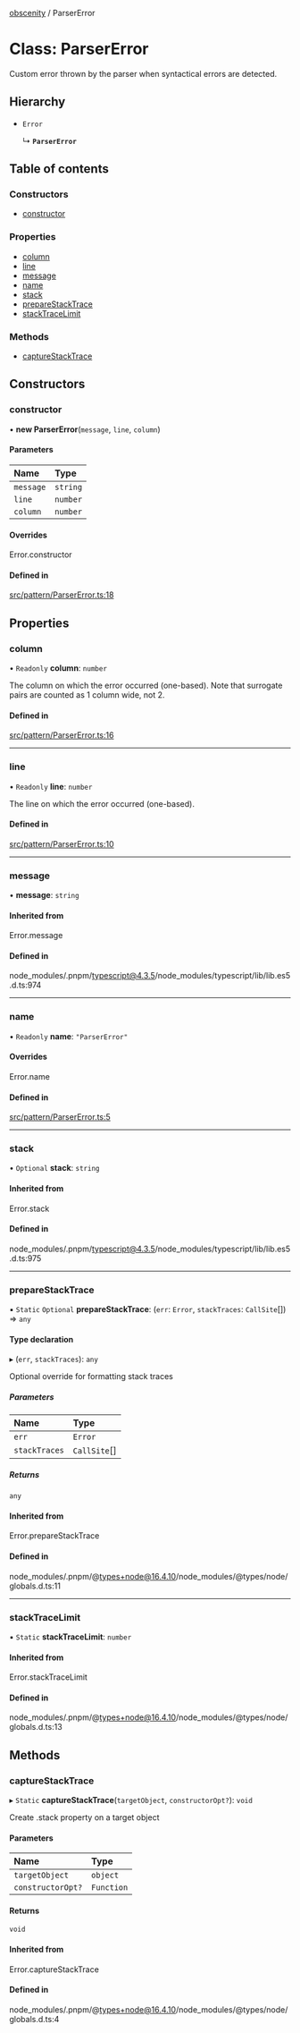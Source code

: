 [obscenity](../README.md) / ParserError

# Class: ParserError

Custom error thrown by the parser when syntactical errors are detected.

## Hierarchy

- `Error`

  ↳ **`ParserError`**

## Table of contents

### Constructors

- [constructor](ParserError.md#constructor)

### Properties

- [column](ParserError.md#column)
- [line](ParserError.md#line)
- [message](ParserError.md#message)
- [name](ParserError.md#name)
- [stack](ParserError.md#stack)
- [prepareStackTrace](ParserError.md#preparestacktrace)
- [stackTraceLimit](ParserError.md#stacktracelimit)

### Methods

- [captureStackTrace](ParserError.md#capturestacktrace)

## Constructors

### constructor

• **new ParserError**(`message`, `line`, `column`)

#### Parameters

| Name | Type |
| :------ | :------ |
| `message` | `string` |
| `line` | `number` |
| `column` | `number` |

#### Overrides

Error.constructor

#### Defined in

[src/pattern/ParserError.ts:18](https://github.com/jo3-l/obscenity/blob/ce020a0/src/pattern/ParserError.ts#L18)

## Properties

### column

• `Readonly` **column**: `number`

The column on which the error occurred (one-based).
Note that surrogate pairs are counted as 1 column wide, not 2.

#### Defined in

[src/pattern/ParserError.ts:16](https://github.com/jo3-l/obscenity/blob/ce020a0/src/pattern/ParserError.ts#L16)

___

### line

• `Readonly` **line**: `number`

The line on which the error occurred (one-based).

#### Defined in

[src/pattern/ParserError.ts:10](https://github.com/jo3-l/obscenity/blob/ce020a0/src/pattern/ParserError.ts#L10)

___

### message

• **message**: `string`

#### Inherited from

Error.message

#### Defined in

node_modules/.pnpm/typescript@4.3.5/node_modules/typescript/lib/lib.es5.d.ts:974

___

### name

• `Readonly` **name**: ``"ParserError"``

#### Overrides

Error.name

#### Defined in

[src/pattern/ParserError.ts:5](https://github.com/jo3-l/obscenity/blob/ce020a0/src/pattern/ParserError.ts#L5)

___

### stack

• `Optional` **stack**: `string`

#### Inherited from

Error.stack

#### Defined in

node_modules/.pnpm/typescript@4.3.5/node_modules/typescript/lib/lib.es5.d.ts:975

___

### prepareStackTrace

▪ `Static` `Optional` **prepareStackTrace**: (`err`: `Error`, `stackTraces`: `CallSite`[]) => `any`

#### Type declaration

▸ (`err`, `stackTraces`): `any`

Optional override for formatting stack traces

##### Parameters

| Name | Type |
| :------ | :------ |
| `err` | `Error` |
| `stackTraces` | `CallSite`[] |

##### Returns

`any`

#### Inherited from

Error.prepareStackTrace

#### Defined in

node_modules/.pnpm/@types+node@16.4.10/node_modules/@types/node/globals.d.ts:11

___

### stackTraceLimit

▪ `Static` **stackTraceLimit**: `number`

#### Inherited from

Error.stackTraceLimit

#### Defined in

node_modules/.pnpm/@types+node@16.4.10/node_modules/@types/node/globals.d.ts:13

## Methods

### captureStackTrace

▸ `Static` **captureStackTrace**(`targetObject`, `constructorOpt?`): `void`

Create .stack property on a target object

#### Parameters

| Name | Type |
| :------ | :------ |
| `targetObject` | `object` |
| `constructorOpt?` | `Function` |

#### Returns

`void`

#### Inherited from

Error.captureStackTrace

#### Defined in

node_modules/.pnpm/@types+node@16.4.10/node_modules/@types/node/globals.d.ts:4
